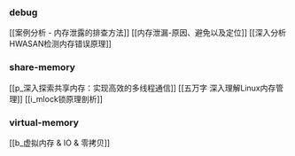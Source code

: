 ### debug

[[案例分析 - 内存泄露的排查方法]]
[[内存泄漏-原因、避免以及定位]]
[[深入分析HWASAN检测内存错误原理]]



### share-memory

[[p_深入探索共享内存：实现高效的多线程通信]]
[[五万字 深入理解Linux内存管理]]
[[i_mlock锁原理剖析]]

### virtual-memory

[[b_虚拟内存 & IO & 零拷贝]]
